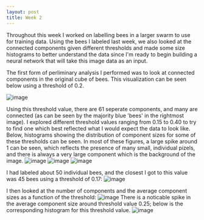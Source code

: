 ```yaml
---
layout: post
title: Week 2
---
```


Throughout this week I worked on labelling bees in a larger swarm to use for training data. Using the bees I labeled last week, we also looked at the connected components given different thresholds and made some size histograms to better understand the data since I'm ready to begin building a neural network that will take this image data as an input. 

The first form of perliminary analysis I performed was to look at connected components in the original cube of bees. This visualization can be seen below using a threshold of 0.2.

![image](https://github.com/Nina-mvH/Nina-mvH.github.io/assets/133538278/785c3890-9873-4292-926a-0faedf53857e)

Using this threshold value, there are 61 seperate components, and many are connected (as can be seen by the majority blue 'bees' in the rightmost image). I explored different threshold values ranging from 0.15 to 0.40 to try to find one which best reflected what I would expect the data to look like. Below, histograms showing the distribution of component sizes for some of these thresholds can be seen. In most of these figures, a large spike around 1 can be seen, which reflects the presence of many small, individual pizels, and there is always a very large component which is the background of the image.
![image](https://github.com/Nina-mvH/Nina-mvH.github.io/assets/133538278/3c8fee2d-ef20-40c2-a6cc-17aab04bfb3e)
![image](https://github.com/Nina-mvH/Nina-mvH.github.io/assets/133538278/3f67373b-acc6-4697-a885-c918b4519d41)
![image](https://github.com/Nina-mvH/Nina-mvH.github.io/assets/133538278/b2f0193f-19b3-45fc-958b-da04901120be)

I had labeled about 50 individual bees, and the closest I got to this value was 45 bees using a threshold of 0.17: 
![image](https://github.com/Nina-mvH/Nina-mvH.github.io/assets/133538278/8cc9e84e-7b67-4da6-8c89-ef9f4112639e)

I then looked at the number of components and the average component sizes as a function of the threshold:
![image](https://github.com/Nina-mvH/Nina-mvH.github.io/assets/133538278/3db0140b-0f2a-47db-8de6-435f41a07d2e)
There is a noticable spike in the average component size around threshold value 0.25; below is the corresponding histogram for this threshold value.
![image](https://github.com/Nina-mvH/Nina-mvH.github.io/assets/133538278/d1190425-df04-4c91-a31a-c3fe55a591b4)





